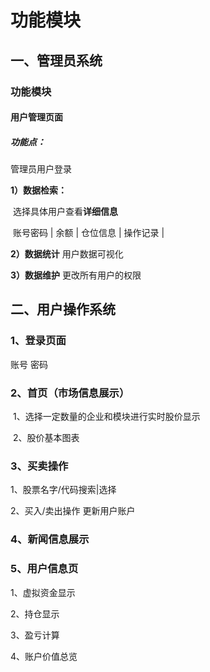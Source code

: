 # 功能模块

## 一、管理员系统

### 功能模块

#### 用户管理页面

##### 功能点：

管理员用户登录

**1）数据检索：**

​	选择具体用户查看**详细信息**

​		账号密码 | 余额 | 仓位信息 |  操作记录 | 

**2）数据统计** 用户数据可视化

**3）数据维护** 更改所有用户的权限

## 二、用户操作系统

### 1、登录页面

账号 密码

### 2、首页（市场信息展示）

​	1、选择一定数量的企业和模块进行实时股价显示

​	2、股价基本图表



### 3、买卖操作

1、股票名字/代码搜索|选择

2、买入/卖出操作  更新用户账户



### 4、新闻信息展示



### 5、用户信息页

1、虚拟资金显示

2、持仓显示

3、盈亏计算

4、账户价值总览